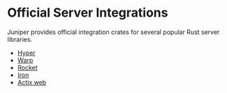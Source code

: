 # Official Server Integrations

Juniper provides official integration crates for several popular Rust server
libraries.

- [Hyper](hyper.md)
- [Warp](warp.md)
- [Rocket](rocket.md)
- [Iron](iron.md)
- [Actix web](actix_web.md)
